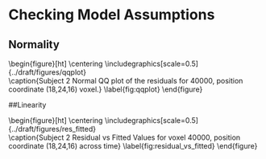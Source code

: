 # Checking Model Assumptions
## Normality

\begin{figure}[ht]
\centering
\includegraphics[scale=0.5]{../draft/figures/qqplot}  
\caption{Subject 2 Normal QQ plot of the residuals for 40000, position 
coordinate (18,24,16) voxel.}
\label{fig:qqplot}
\end{figure}

##Linearity

\begin{figure}[ht]
\centering
\includegraphics[scale=0.5]{../draft/figures/res_fitted}  
\caption{Subject 2 Residual vs Fitted Values for voxel 40000, position 
coordinate (18,24,16) across time}
\label{fig:residual_vs_fitted}
\end{figure}


